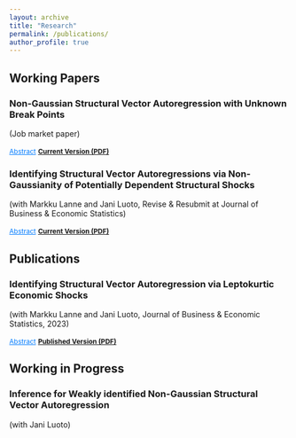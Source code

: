 ```yaml
---
layout: archive
title: "Research"
permalink: /publications/
author_profile: true
---
```


## Working Papers

### <strong>Non-Gaussian Structural Vector Autoregression with Unknown Break Points</strong> 
(Job market paper)

<a href="javascript:void(0)" onclick="toggleAbstract('abstract1')" style="font-size: 12px; text-decoration: underline; color: #007bff; cursor: pointer;"> Abstract</a> <a href="https://keyanliu1.github.io/keyanliu/files/non-gaussian-svar-break-points.pdf" style="font-size: 12px;"><strong>Current Version (PDF)</strong></a>

<div id="abstract1" style="display:none; font-size: 0.85em;">
  <p>In this paper, I consider testing and estimating non-Gaussian Structural Vector Autoregressive models with unknown break points (SVAR-BP). This model extends traditional SVAR analysis by allowing for unknown breakpoints, capturing potential changes in both autoregressive coefficients and structural parameters. I employ the Partial Sample Generalized Method of Moments (PSGMM) to estimate the model and utilize the sup-Wald test to assess parameter stability. Additionally, I establish the asymptotic properties of the break point estimators and propose a sequential procedure for detecting and estimating multiple break points. My method is applied to a U.S. macroeconomic dataset from 1954 to 2023, where I identify significant structural breaks corresponding to key economic events. The results demonstrate the ability of our approach to detect and estimate multiple break points, modeling shifts in the dynamics of economic variables driven by external shocks.</p>
</div>



### <strong>Identifying Structural Vector Autoregressions via Non-Gaussianity of Potentially Dependent Structural Shocks</strong> 
(with Markku Lanne and Jani Luoto, Revise &amp; Resubmit at Journal of Business &amp; Economic Statistics)

<a href="javascript:void(0)" onclick="toggleAbstract('abstract2')" style="font-size: 12px; text-decoration: underline; color: #007bff; cursor: pointer;">Abstract</a> <a href="https://keyanliu1.github.io/keyanliu/files/Paper2.pdf" style="font-size: 12px;"><strong>Current Version (PDF)</strong></a>

<div id="abstract2" style="display:none; font-size: 0.85em;">
  <p>We show that all shocks in an $n$-dimensional structural vector autoregression (SVAR) are globally identified up to their order and signs if they are orthogonal and either (i) have zero co-skewness and at most one of them is not skewed or (ii) exhibit no excess co-kurtosis and at least $n-1$ of them are leptokurtic. The former case covers SVAR models with errors following dependent volatility processes. Moreover, if the numbers of both skewed and leptokurtic shocks are smaller than $n-1$, the skewed and leptokurtic shocks are globally identified, while the remaining shocks are set identified. To capture the non-Gaussian features of the data, versatile error distributions are needed. We discuss the Bayesian implementation of an SVAR-GARCH model with skewed <i>t</i>-distributed errors, including the assessment of the strength of identification and checking the validity of exogenous instruments potentially used for identification. The methods are illustrated in an empirical application to the oil market.</p>
</div>


## Publications

### <strong>Identifying Structural Vector Autoregression via Leptokurtic Economic Shocks</strong> 
(with Markku Lanne and Jani Luoto, Journal of Business &amp; Economic Statistics, 2023)

<a href="javascript:void(0)" onclick="toggleAbstract('abstract3')" style="font-size: 12px; text-decoration: underline; color: #007bff; cursor: pointer;">Abstract</a> <a href="https://keyanliu1.github.io/keyanliu/files/Paper11.pdf" style="font-size: 12px;"><strong>Published Version (PDF)</strong></a>

<div id="abstract3" style="display:none; font-size: 0.85em;">
  <p>We revisit the generalized method of moments (GMM) estimation of the non-Gaussian structural vector autoregressive (SVAR) model. It is shown that in the $n$-dimensional SVAR model, global and local identification of the contemporaneous impact matrix is achieved with as few as $n^2+n(n-1)/2$ suitably selected moment conditions, when at least $n-1$ of the structural errors are all  leptokurtic (or platykurtic). We also relax the potentially problematic assumption of mutually independent structural errors in part of the previous literature to the requirement that the errors be mutually uncorrelated. Moreover, we assume the error term to be only serially uncorrelated, not independent in time, which allows for univariate conditional heteroskedasticity in its components. A small simulation experiment highlights the good properties of the estimator and the proposed moment selection procedure. The use of the methods is illustrated by means of an empirical application to the effect of a tax increase on U.S. gasoline consumption and carbon dioxide emissions.</p>
</div>


## Working in Progress

### <strong>Inference for Weakly identified Non-Gaussian Structural Vector Autoregression</strong> 
(with Jani Luoto)

<script>
function toggleAbstract(id) {
  var element = document.getElementById(id);
  if (element.style.display === "none") {
    element.style.display = "block";
  } else {
    element.style.display = "none";
  }
}
</script>
